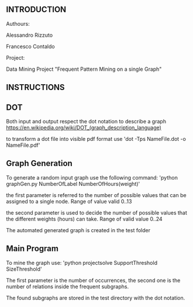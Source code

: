INTRODUCTION
------------
Authours:

Alessandro Rizzuto

Francesco Contaldo 

Project:

Data Mining Project "Frequent Pattern Mining on a single Graph"

INSTRUCTIONS
-----------

DOT
---
Both input and output respect the dot notation to describe a graph
https://en.wikipedia.org/wiki/DOT_(graph_description_language)

to transform a dot file into visible pdf format use
'dot -Tps NameFile.dot -o  NameFile.pdf'

Graph Generation
-------------
To generate a random input graph use the following command:
'python graphGen.py NumberOfLabel NumberOfHours(weight)'

the first parameter is referred to the number of possible values that can be assigned to a single node. Range of value valid 0..13

the second parameter is used to decide the number of possible values that the different weights (hours) can take. Range of valid value 0..24

The automated generated graph is created in the test folder


Main Program
------------
To mine the graph use:
'python projectsolve SupportThreshold SizeThreshold'

The first parameter is the number of occurrences, the second one is the number of relations inside the frequent subgraphs.

The found subgraphs are stored in the test directory with the dot notation.
